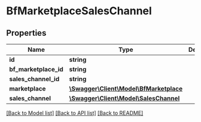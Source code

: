 # BfMarketplaceSalesChannel

## Properties
Name | Type | Description | Notes
------------ | ------------- | ------------- | -------------
**id** | **string** |  | [optional] 
**bf_marketplace_id** | **string** |  | 
**sales_channel_id** | **string** |  | 
**marketplace** | [**\Swagger\Client\Model\BfMarketplace**](BfMarketplace.md) |  | [optional] 
**sales_channel** | [**\Swagger\Client\Model\SalesChannel**](SalesChannel.md) |  | [optional] 

[[Back to Model list]](../../README.md#documentation-for-models) [[Back to API list]](../../README.md#documentation-for-api-endpoints) [[Back to README]](../../README.md)

